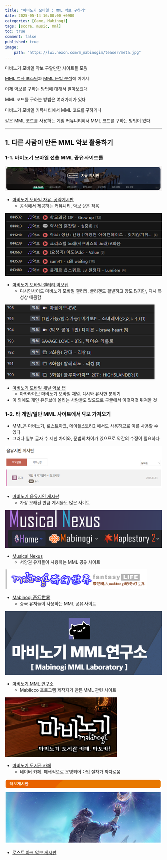 ```yaml
---
title: "마비노기 모바일 : MML 악보 구하기"
date: 2025-05-14 16:00:00 +0900
categories: [Game, Mabinogi]  
tags: [score, music, mml]    
toc: true
comment: false
published: true
image:
    path: "https://lwi.nexon.com/m_mabinogim/teaser/meta.jpg"
---
```


마비노기 모바일 악보 구할만한 사이트들 모음 

[MML 역사 포스팅](https://jinhg0214.github.io/posts/mml/)과 [MML 문법 분석](https://jinhg0214.github.io/posts/mml2/)에 이어서 

이제 악보를 구하는 방법에 대해서 알아보겠다

MML 코드를 구하는 방법은 여러가지가 있다

마비노기 모바일 커뮤니티에서 MML 코드를 구하거나

같은 MML 코드를 사용하는 게임 커뮤니티에서 MML 코드를 구하는 방법이 있다

---

## 1. 다른 사람이 만든 MML 악보 활용하기

### 1-1. 마비노기 모바일 전용 MML 공유 사이트들

![Image](assets\img\posts\20250514_1-1.png)

- [마비노기 모바일 자유, 공략게시판](https://mabinogimobile.nexon.com/Community/Free)
	- 공식에서 제공하는 커뮤니티. 악보 양은 적음

![Image](assets\img\posts\20250514_1-2.png)

- [마비노기 모바일 갤러리 악보탭](https://gall.dcinside.com/mgallery/board/lists/?id=mabinogimobile&sort_type=N&search_head=150&page=1)
	- 디시인사이드 마비노기 모바일 갤러리. 글리젠도 활발하고 양도 많지만, 디시 특성상 매콤함
	
![Image](assets\img\posts\20250514_1-3.png)

- [마비노기 모바일 채널 악보 탭](https://arca.live/b/mabimobile?category=music)
	- 아카라이브 마비노기 모바일 채널. 디시와 유사한 분위기
- 이 외에도 개인 유튜브에 올리는 사람들도 있으므로 구글에서 이것저것 뒤져볼 것

### 1-2. 타 게임/일반 MML 사이트에서 악보 가져오기
- MML은 마비노기, 로스트아크, 메이플스토리2 에서도 사용하므로 이를 사용할 수 있다
- 그러나 일부 글자 수 제한 차이와, 문법의 차이가 있으므로 약간의 수정이 필요하다

![Image](assets\img\posts\20250514_2-1.png)

- [마비노기 음유시인 게시판](https://mabinogi.nexon.com/page/community/composer_list.asp)
	- 가장 오래된 만큼 게시물도 많은 사이트

![Image](assets\img\posts\20250514_2-2.png)

- [Musical Nexus](https://musicalnexus.net/)
	- 서양권 유저들이 사용하는 MML 공유 사이트

![Image](assets\img\posts\20250514_2-3.png)

- [Mabinogi 奇幻世界](https://mabinogi.fws.tw/ac_comproser.php)
	- 중국 유저들이 사용하는 MML 공유 사이트

![Image](assets\img\posts\20250514_2-4.png)

- [마비노기 MML 연구소](https://www.mabicompose.com/)
	- Mabiicco 프로그램 제작자가 만든 MML 관련 사이트

![Image](assets\img\posts\20250514_2-5.png)

- [마비노기 도서관 카페](https://cafe.naver.com/mabinogidsg)
	- 네이버 카페. 폐쇄적으로 운영되어 가입 절차가 까다로움

![Image](assets\img\posts\20250514_2-6.png)

- [로스트 아크 악보 게시판](https://www.inven.co.kr/board/lostark/6336)
